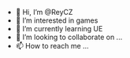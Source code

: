 - 👋 Hi, I’m @ReyCZ
- 👀 I’m interested in games
- 🌱 I’m currently learning UE
- 💞️ I’m looking to collaborate on ...
- 📫 How to reach me ...

<!---
ReyCZ/ReyCZ is a ✨ special ✨ repository because its `README.md` (this file) appears on your GitHub profile.
You can click the Preview link to take a look at your changes.
--->
